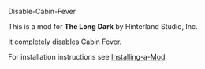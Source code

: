 Disable-Cabin-Fever


This is a mod for **The Long Dark** by Hinterland Studio, Inc.

It completely disables Cabin Fever.


For installation instructions see [Installing-a-Mod](https://github.com/WulfMarius/ModComponent/wiki/Installing-a-Mod)
